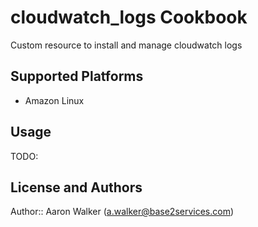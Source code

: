 # cloudwatch_logs Cookbook

Custom resource to install and manage cloudwatch logs

## Supported Platforms

 - Amazon Linux

## Usage

TODO:

## License and Authors

Author:: Aaron Walker (a.walker@base2services.com)
